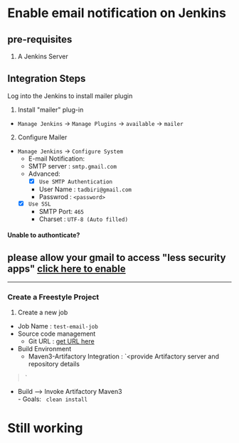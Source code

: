 # Enable email notification on Jenkins

## pre-requisites
1. A Jenkins Server 

## Integration Steps
Log into the Jenkins to install mailer plugin

1. Install "mailer" plug-in   
- `Manage Jenkins` -> `Manage Plugins` -> `available` -> `mailer`

2. Configure Mailer   
- `Manage Jenkins` -> `Configure System`
    - E-mail Notification:
    - SMTP server : `smtp.gmail.com`
  - Advanced: 
	- [x] `Use SMTP Authentication` 
	- User Name : `tadbiri@gmail.com`
	- Passwrod : `<password>`   
  - [x] `Use SSL`
	- SMTP Port: `465`
	- Charset : `UTF-8 (Auto filled)`
#### Unable to authonticate? 
  please allow your gmail to access "less security apps" [click here to enable](https://myaccount.google.com/intro/security)
---
---
### Create a Freestyle Project 
  
1. Create a new job 
  - Job Name : `test-email-job`
  - Source code management 
     - Git URL : [get URL here](https://github.com/tadbiri/hello-world.git)
 - Build Environment 
     - Maven3-Artifactory Integration : `<provide Artifactory server and repository details
>`
 - Build --> Invoke Artifactory Maven3  
       - Goals: ` clean install`

# Still working 

